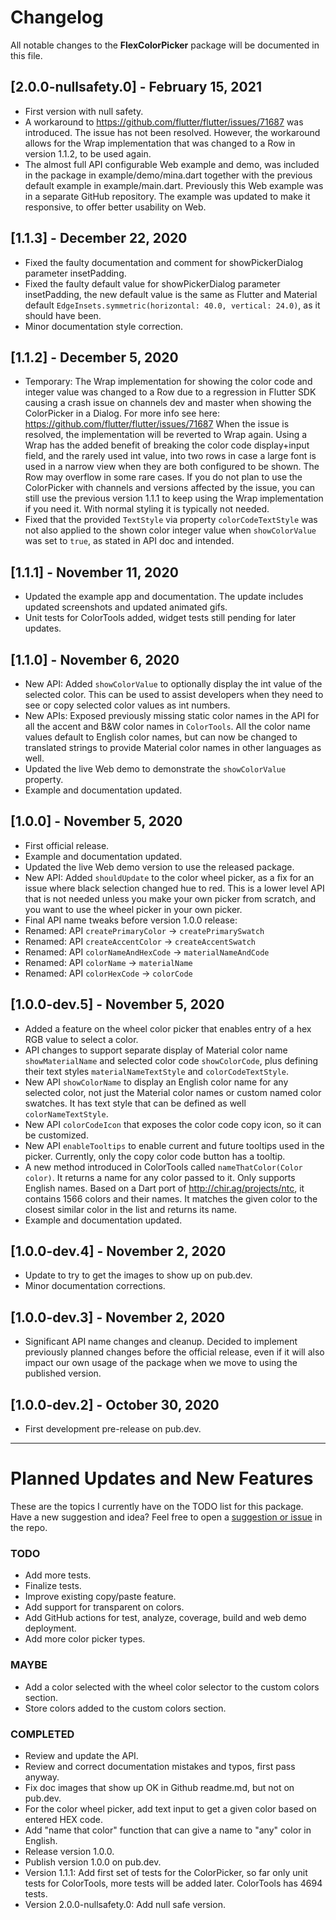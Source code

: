 # Changelog

All notable changes to the **FlexColorPicker** package will be documented in this file.

## [2.0.0-nullsafety.0] - February 15, 2021
* First version with null safety.
* A workaround to https://github.com/flutter/flutter/issues/71687 was introduced. The issue has not been resolved. 
  However, the workaround allows for the Wrap implementation that was changed to a Row in version 1.1.2, to be used
  again.
* The almost full API configurable Web example and demo, was included in the package in example/demo/mina.dart together
  with the previous default example in example/main.dart. Previously this Web example was in a separate GitHub 
  repository. The example was updated to make it responsive, to offer better usability on Web.

## [1.1.3] - December 22, 2020
* Fixed the faulty documentation and comment for showPickerDialog parameter insetPadding.
* Fixed the faulty default value for showPickerDialog parameter insetPadding, the new default
  value is the same as Flutter and Material default
  `EdgeInsets.symmetric(horizontal: 40.0, vertical: 24.0)`, as it should have been.
* Minor documentation style correction.

## [1.1.2] - December 5, 2020
* Temporary: The Wrap implementation for showing the color code and integer value was changed to a Row due to a regression in Flutter SDK causing a crash issue on channels dev and master when showing the ColorPicker in a Dialog. For more info see here: https://github.com/flutter/flutter/issues/71687
When the issue is resolved, the implementation will be reverted to Wrap again. Using a Wrap has the added benefit of breaking the color code display+input field, and the rarely used int value, into two rows in case a large font is used in a narrow view when they are both configured to be shown. The Row may overflow in some rare cases. If you do not plan to use the ColorPicker with channels and versions affected by the issue, you can still use the previous version 1.1.1 to keep using the Wrap implementation if you need it. With normal styling it is typically not needed.
* Fixed that the provided `TextStyle` via property `colorCodeTextStyle` was not also applied to the shown color integer value when `showColorValue` was set to `true`, as stated in API doc and intended.

## [1.1.1] - November 11, 2020
* Updated the example app and documentation. The update includes updated screenshots and updated animated gifs.
* Unit tests for ColorTools added, widget tests still pending for later updates.

## [1.1.0] - November 6, 2020
* New API: Added `showColorValue` to optionally display the int value of the selected color. This can be used to assist developers when they need to see or copy selected color values as int numbers.
* New APIs: Exposed previously missing static color names in the API for all the accent and B&W color names in `ColorTools`. All the color name values default to English color names, but can now be changed to translated strings to provide Material color names in other languages as well.
* Updated the live Web demo to demonstrate the `showColorValue` property.
* Example and documentation updated.

## [1.0.0] - November 5, 2020
* First official release.
* Example and documentation updated.
* Updated the live Web demo version to use the released package.
* New API: Added `shouldUpdate` to the color wheel picker, as a fix for an issue where black selection changed hue to red. This is a lower level API that is not needed unless you make your own picker from scratch, and you want to use the wheel picker in your own picker.
* Final API name tweaks before version 1.0.0 release:
* Renamed: API `createPrimaryColor` -> `createPrimarySwatch`
* Renamed: API `createAccentColor` -> `createAccentSwatch`
* Renamed: API `colorNameAndHexCode` -> `materialNameAndCode`
* Renamed: API `colorName` -> `materialName`
* Renamed: API `colorHexCode` -> `colorCode`

## [1.0.0-dev.5] - November 5, 2020

* Added a feature on the wheel color picker that enables entry of a hex RGB value to select a color.
* API changes to support separate display of Material color name `showMaterialName` and selected color code `showColorCode`, plus defining their text styles `materialNameTextStyle` and `colorCodeTextStyle`.
* New API `showColorName` to display an English color name for any selected color, not just the Material color names or custom named color swatches. It has text style that can be defined as well `colorNameTextStyle`.
* New API `colorCodeIcon` that exposes the color code copy icon, so it can be customized.
* New API `enableTooltips` to enable current and future tooltips used in the picker. Currently, only the copy color code button has a tooltip.
* A new method introduced in ColorTools called `nameThatColor(Color color)`. It returns a name for any color passed to it. Only supports English names. Based on a Dart port of http://chir.ag/projects/ntc, it contains 1566 colors and their names. It matches the given color to the closest similar color in the list and returns its name.
* Example and documentation updated.

## [1.0.0-dev.4] - November 2, 2020

* Update to try to get the images to show up on pub.dev.
* Minor documentation corrections.

## [1.0.0-dev.3] - November 2, 2020

* Significant API name changes and cleanup. Decided to implement previously planned changes before the official release, even if it will also impact our own usage of the package when we move to using the published version.

## [1.0.0-dev.2] - October 30, 2020

* First development pre-release on pub.dev.

---

# Planned Updates and New Features

These are the topics I currently have on the TODO list for this package. Have a new suggestion and idea?
Feel free to open a [suggestion or issue](https://github.com/rydmike/flex_color_picker/issues) in the repo.

### TODO

- Add more tests.
- Finalize tests.
- Improve existing copy/paste feature.
- Add support for transparent on colors.  
- Add GitHub actions for test, analyze, coverage, build and web demo deployment.   
- Add more color picker types.

### MAYBE
- Add a color selected with the wheel color selector to the custom colors section.
- Store colors added to the custom colors section.

### COMPLETED

- Review and update the API.
- Review and correct documentation mistakes and typos, first pass anyway.
- Fix doc images that show up OK in Github readme.md, but not on pub.dev.
- For the color wheel picker, add text input to get a given color based on entered HEX code.
- Add "name that color" function that can give a name to "any" color in English.
- Release version 1.0.0.
- Publish version 1.0.0 on pub.dev.
- Version 1.1.1: Add first set of tests for the ColorPicker, so far only unit tests for ColorTools, more tests will be added later. ColorTools has 4694 tests.
- Version 2.0.0-nullsafety.0: Add null safe version.


